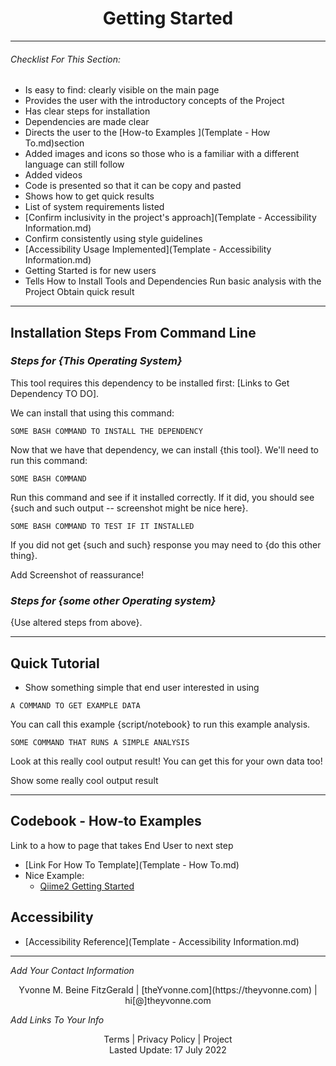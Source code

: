 <h1 align="center">Getting Started</h1>

---


###### _Checklist For This Section:_  

- Is easy to find: clearly visible on the main page
- Provides the user with the introductory concepts of the Project
- Has clear steps for installation 
- Dependencies are made clear
- Directs the user to the [How-to Examples ](Template - How To.md)section
- Added images and icons so those who is a familiar with a different language can still follow
- Added videos 
- Code is presented so that it can be copy and pasted
- Shows how to get quick results
- List of system requirements listed 
- [Confirm inclusivity in the project's approach](Template - Accessibility Information.md)
- Confirm consistently using style guidelines
- [Accessibility Usage Implemented](Template - Accessibility Information.md)
- Getting Started is for new users
- Tells How to
	  Install Tools and Dependencies
	  Run basic analysis with the Project
	  Obtain quick result



---

## Installation Steps From Command Line





### _Steps for {This Operating System}_

This tool requires this dependency to be installed first: [Links to Get Dependency TO DO].

We can install that using this command:

```
SOME BASH COMMAND TO INSTALL THE DEPENDENCY
```

Now that we have that dependency, we can install {this tool}.
We'll need to run this command:

```
SOME BASH COMMAND
```

Run this command and see if it installed correctly. If it did, you should see {such and such output -- screenshot might be nice here}.

```
SOME BASH COMMAND TO TEST IF IT INSTALLED
```

If you did not get {such and such} response you may need to {do this other thing}.

Add Screenshot of reassurance!







### _Steps for {some other Operating system}_

{Use altered steps from above}.


---


## Quick Tutorial
- Show something simple that end user interested in using

```
A COMMAND TO GET EXAMPLE DATA
```

You can call this example {script/notebook} to run this example analysis.

```
SOME COMMAND THAT RUNS A SIMPLE ANALYSIS
```

Look at this really cool output result! You can get this for your own data too!

Show some really cool output result


---


## Codebook - How-to Examples   

Link to a how to page that takes End User to next step  
- [Link For How To Template](Template - How To.md)  
- Nice Example: 
	- [Qiime2 Getting Started](https://docs.qiime2.org/2022.2/getting-started/)  


## Accessibility 

- [Accessibility Reference](Template - Accessibility Information.md)


---
_Add Your Contact Information_
<center>Yvonne M. Beine FitzGerald | [theYvonne.com](https://theyvonne.com) | hi[@]theyvonne.com </center>  

_Add Links To Your Info_

<center>Terms | Privacy Policy | Project </center>

<center>Lasted Update: 17 July 2022 </center>



  
